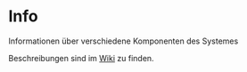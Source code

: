 # Info
Informationen über verschiedene Komponenten des Systemes

Beschreibungen sind im [Wiki](https://github.com/CookiesTournament/info/wiki) zu finden.
